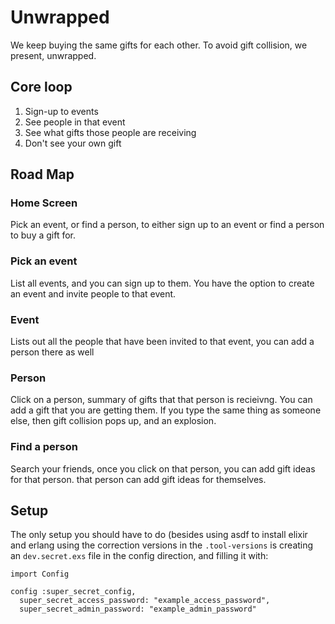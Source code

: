 # Unwrapped

We keep buying the same gifts for each other. To avoid gift collision, 
we present, 
unwrapped.

## Core loop

1. Sign-up to events
2. See people in that event
3. See what gifts those people are receiving
4. Don't see your own gift

## Road Map
### Home Screen

Pick an event, or find a person, to either sign up to an event or find a person to buy a gift for.

### Pick an event

List all events, and you can sign up to them. You have the option to create an event and invite people to that event.

### Event

Lists out all the people that have been invited to that event, you can add a person there as well

### Person

Click on a person, summary of gifts that that person is recieivng. You can add a gift that you are getting them. If you type the same thing as someone else, then gift collision pops up, and an explosion. 

### Find a person

Search your friends, once you click on that person, you can add gift ideas for that person. that person can add gift ideas for themselves.

## Setup

The only setup you should have to do (besides using asdf to install elixir and erlang using the correction versions in the `.tool-versions` is creating an `dev.secret.exs` file in the config direction, and filling it with:

```
import Config

config :super_secret_config,
  super_secret_access_password: "example_access_password",
  super_secret_admin_password: "example_admin_password"
```
